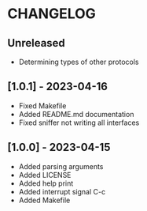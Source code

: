 # CHANGELOG

## Unreleased
- Determining types of other protocols

## [1.0.1] - 2023-04-16

- Fixed Makefile
- Added README.md documentation
- Fixed sniffer not writing all interfaces

## [1.0.0] - 2023-04-15

- Added parsing arguments
- Added LICENSE
- Added help print
- Added interrupt signal C-c
- Added Makefile